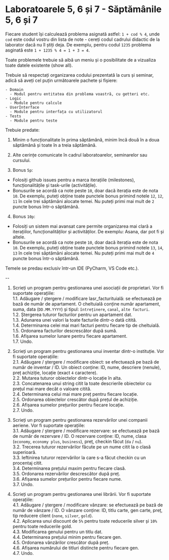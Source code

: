 # Laboratoarele 5, 6 și 7 - Săptămânile 5, 6 și 7

Fiecare student își calculează problema asignată astfel: `1 + cod % 4`, unde `cod` este codul vostru din lista de note - cereți codul cadrului didactic de la laborator dacă nu îl știți deja. De exemplu, pentru codul `1235` problema asginată este `1 + 1235 % 4 = 1 + 3 = 4`.

Toate problemele trebuie să aibă un meniu și o posibilitate de a vizualiza toate datele existente (show all).

Trebuie să respectați organizarea codului prezentată la curs și seminar, adică să aveți cel puțin următoarele pachete și fișiere:
```
- Domain
  - Modul pentru entitatea din problema voastră, cu getteri etc.
- Logic
  - Module pentru calcule
- UserInterface
  - Module pentru interfața cu utilizatorul
- Tests
  - Module pentru teste
```

Trebuie predate:
1. Minim o funcționalitate în prima săptămână, minim încă două în a doua săptămână și toate în a treia săptămână.

2. Alte cerințe comunicate în cadrul laboratoarelor, seminarelor sau cursului. 

3. Bonus `5p`: 
- Folosiți github issues pentru a marca iterațiile (milestones), funcționalitățile și task-urile (activitățile).
- Bonusurile se acordă ca note peste `10`, doar dacă iterația este de nota `10`. De exemplu, puteți obține toate punctele bonus primind notele `12`, `12`, `11` în cele trei săptămâni alocate temei. Nu puteți primi mai mult de `2` puncte bonus într-o săptămână.

4. Bonus `10p`:
- Folosiți un sistem mai avansat care permite organizarea mai clară a iterațiilor, funcționalităților și activităților. De exemplu: Asana, dar pot fi și altele.
- Bonusurile se acordă ca note peste `10`, doar dacă iterația este de nota `10`. De exemplu, puteți obține toate punctele bonus primind notele `13`, `14`, `13` în cele trei săptămâni alocate temei. Nu puteți primi mai mult de `4` puncte bonus într-o săptămână.

Temele se predau exclusiv într-un IDE (PyCharm, VS Code etc.).

--

1. Scrieți un program pentru gestionarea unei asociații de proprietari. Vor fi suportate operațiile:  
   1.1. Adăugare / ștergere / modificare lasr_facturituială: se efectuează pe bază de număr de apartament. O cheltuială conține număr apartament, suma, data (`DD.MM.YYYY`) și tipul: `întreținere`, `canal`, `alte facturi`.  
   1.2. Ștergerea tuturor facturilor pentru un apartament dat.  
   1.3. Adunarea unei valori la toate facturile dintr-o dată citită.  
   1.4. Determinarea celei mai mari facturi pentru fiecare tip de cheltuială.  
   1.5. Ordonarea facturilor descrescător după sumă.  
   1.6. Afișarea sumelor lunare pentru fiecare apartament.  
   1.7. Undo.  

2. Scrieți un program pentru gestionarea unui inventar dintr-o instituție. Vor fi suportate operațiile:  
   2.1. Adăugare / ștergere / modificare obiect: se efectuează pe bază de număr de inventar / ID. Un obiect conține: ID, nume, descriere (nenule), preț achiziție, locație (exact `4` caractere).  
   2.2. Mutarea tuturor obiectelor dintr-o locație în alta.  
   2.3.	Concatenarea unui string citit la toate descrierile obiectelor cu prețul mai mare decât o valoare citită.  
   2.4.	Determinarea celui mai mare preț pentru fiecare locație.  
   2.5.	Ordonarea obiectelor crescător după prețul de achiziție.  
   2.6.	Afișarea sumelor prețurilor pentru fiecare locație.  
   2.7.	Undo.  

3. Scrieți un program pentru gestionarea rezervărilor unei companii aeriene. Vor fi suportate operațiile:  
   3.1. Adăugare / ștergere / modificare rezervare: se efectuează pe bază de număr de rezervare / ID. O rezervare conține: ID, nume, clasa (`economy`, `economy plus`, `business`), preț, checkin făcut (`da` / `nu`).  
   3.2. Trecerea tuturor rezervărilor făcute pe un nume citit la o clasă superioară.  
   3.3. Ieftinirea tuturor rezervărilor la care s-a făcut checkin cu un procentaj citit.   
   3.4. Determinarea prețului maxim pentru fiecare clasă.  
   3.5. Ordonarea rezervărilor descrescător după preț.  
   3.6. Afișarea sumelor prețurilor pentru fiecare nume.  
   3.7. Undo.  

4. Scrieți un program pentru gestionarea unei librării. Vor fi suportate operațiile:  
   4.1. Adăugare / ștergere / modificare vânzare: se efectuează pe bază de număr de vânzare / ID. O vânzare conține: ID, titlu carte, gen carte, preț, tip reducere client (`none`, `silver`, `gold`).  
   4.2. Aplicarea unui discount de `5%` pentru toate reducerile silver și `10%` pentru toate reducerile gold.  
   4.3. Modificarea genului pentru un titlu dat.  
   4.4. Determinarea prețului minim pentru fiecare gen.  
   4.5. Ordonarea vânzărilor crescător după preț.  
   4.6. Afișarea numărului de titluri distincte pentru fiecare gen.  
   4.7. Undo.  

